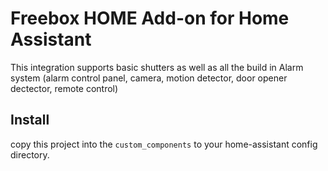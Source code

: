 # Freebox HOME Add-on for Home Assistant

This integration supports basic shutters as well as all the build in Alarm system (alarm control panel, camera, motion detector, door opener dectector, remote control)

## Install
copy this project into the `custom_components` to your home-assistant config directory.